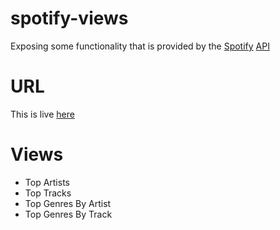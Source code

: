 # spotify-views
Exposing some functionality that is provided by the [Spotify](https://www.spotify.com/us/) [API](https://developer.spotify.com/documentation/web-api/)

# URL
This is live [here](http://www.spotify-views.com)

# Views
- Top Artists
- Top Tracks
- Top Genres By Artist
- Top Genres By Track
